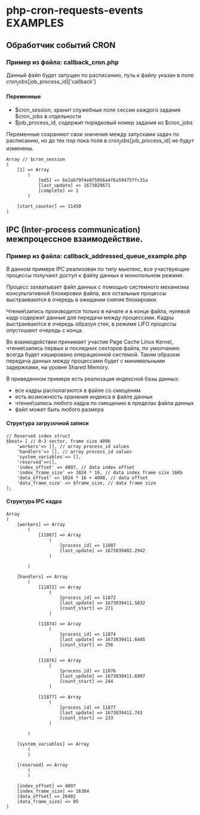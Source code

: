 # php-cron-requests-events EXAMPLES

## Обработчик событий CRON
### Пример из файла: callback_cron.php

Данный файл будет запущен по расписанию, путь к файлу указан в поле $cron_jobs[$job_process_id]['callback']

#### Переменные
- $cron_session, хранит служебные поля сессии каждого задания $cron_jobs в отдельности
- $job_process_id, содержит порядковый номер задания из $cron_jobs

Переменные сохраниют свои значения между запусками задач по расписанию, но до тех пор пока поля в $cron_jobs[$job_process_id] не будут изменены.
```
Array // $cron_session
(
    [1] => Array
        (
            [md5] => 6e2ab79f4e8f5056a4f6a59475ffc31a
            [last_update] => 1673029671
            [complete] => 1
        )

    [start_counter] => 11450
)
```


## IPC (Inter-process communication) межпроцессное взаимодействие.
### Пример из файла: callback_addressed_queue_example.php

В данном примере IPC реализован по типу мьютекс, все участвующие процессы получают доступ к файлу данных в монопольном режиме.

Процесс захватывает файл данных с помощью системного механизма консультативной блокировки файла, все остальные процессы выстраиваются в очередь в ожидании снятия блокировки.

Чтение\запись производится только в начале и в конце файла, нулевой кадр содержит данные для передачи между процессами. Кадры выстраиваются в очередь образуя стек, в режиме LIFO процессы опустошают очередь с конца.

Во взаимодействии принимает участие Page Cache Linux Kernel, чтение\запись первых и последних секторов файла, по умолчанию всегда будет кэшировано операционной системой. 
Таким образом передача данных между процессами будет с минимальными задержками, на уровне Shared Memory.

В приведенном примере есть реализация индексной базы данных: 
- все кадры располагаются в файле со смещеним
- есть возможность хранения индекса в файле данных
- чтение\запись любого кадра по смещению в пределах файла данных
- файл может быть любого размера



#### Структура загрузочной записи
```
// Reserved index struct
$boot= [ // 0-3 sector, frame size 4096
	'workers'=> [], // array process_id values
	'handlers'=> [], // array process_id values
	'system_variables'=> [],
	'reserved'=>[],
	'index_offset' => 4097, // data index offset
	'index_frame_size' => 1024 * 16, // data index frame size 16Kb
	'data_offset' => 1024 * 16 + 4098, // data offset
	'data_frame_size' => $frame_size, // data frame size
];
```



#### Структура IPC кадра
```
Array
(
    [workers] => Array
        (
            [11807] => Array
                (
                    [process_id] => 11807
                    [last_update] => 1673039402.2942
                )

        )

    [handlers] => Array
        (
            [11872] => Array
                (
                    [process_id] => 11872
                    [last_update] => 1673039411.5832
                    [count_start] => 271
                )

            [11874] => Array
                (
                    [process_id] => 11874
                    [last_update] => 1673039411.6445
                    [count_start] => 256
                )

            [11876] => Array
                (
                    [process_id] => 11876
                    [last_update] => 1673039411.6997
                    [count_start] => 244
                )

            [11877] => Array
                (
                    [process_id] => 11877
                    [last_update] => 1673039411.743
                    [count_start] => 233
                )

        )

    [system_variables] => Array
        (
        )

    [reserved] => Array
        (
        )

    [index_offset] => 4097
    [index_frame_size] => 16384
    [data_offset] => 20482
    [data_frame_size] => 95
)
```


